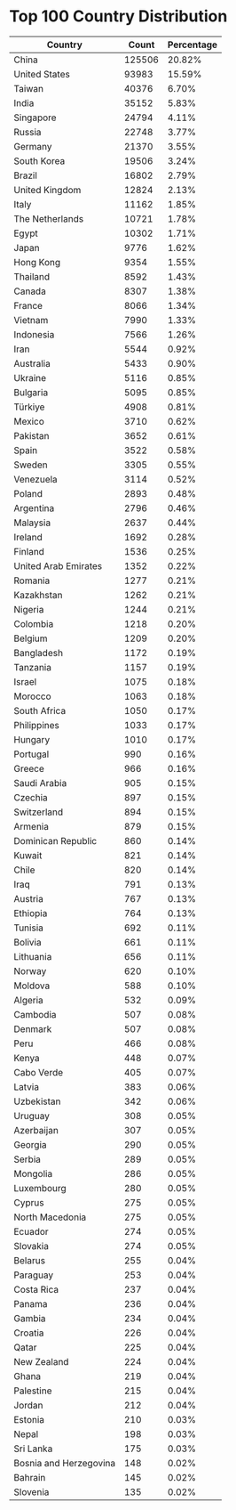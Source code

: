 # Top 100 Country Distribution
| Country | Count | Percentage |
|----|----|----|
| China | 125506 | 20.82% |
| United States | 93983 | 15.59% |
| Taiwan | 40376 | 6.70% |
| India | 35152 | 5.83% |
| Singapore | 24794 | 4.11% |
| Russia | 22748 | 3.77% |
| Germany | 21370 | 3.55% |
| South Korea | 19506 | 3.24% |
| Brazil | 16802 | 2.79% |
| United Kingdom | 12824 | 2.13% |
| Italy | 11162 | 1.85% |
| The Netherlands | 10721 | 1.78% |
| Egypt | 10302 | 1.71% |
| Japan | 9776 | 1.62% |
| Hong Kong | 9354 | 1.55% |
| Thailand | 8592 | 1.43% |
| Canada | 8307 | 1.38% |
| France | 8066 | 1.34% |
| Vietnam | 7990 | 1.33% |
| Indonesia | 7566 | 1.26% |
| Iran | 5544 | 0.92% |
| Australia | 5433 | 0.90% |
| Ukraine | 5116 | 0.85% |
| Bulgaria | 5095 | 0.85% |
| Türkiye | 4908 | 0.81% |
| Mexico | 3710 | 0.62% |
| Pakistan | 3652 | 0.61% |
| Spain | 3522 | 0.58% |
| Sweden | 3305 | 0.55% |
| Venezuela | 3114 | 0.52% |
| Poland | 2893 | 0.48% |
| Argentina | 2796 | 0.46% |
| Malaysia | 2637 | 0.44% |
| Ireland | 1692 | 0.28% |
| Finland | 1536 | 0.25% |
| United Arab Emirates | 1352 | 0.22% |
| Romania | 1277 | 0.21% |
| Kazakhstan | 1262 | 0.21% |
| Nigeria | 1244 | 0.21% |
| Colombia | 1218 | 0.20% |
| Belgium | 1209 | 0.20% |
| Bangladesh | 1172 | 0.19% |
| Tanzania | 1157 | 0.19% |
| Israel | 1075 | 0.18% |
| Morocco | 1063 | 0.18% |
| South Africa | 1050 | 0.17% |
| Philippines | 1033 | 0.17% |
| Hungary | 1010 | 0.17% |
| Portugal | 990 | 0.16% |
| Greece | 966 | 0.16% |
| Saudi Arabia | 905 | 0.15% |
| Czechia | 897 | 0.15% |
| Switzerland | 894 | 0.15% |
| Armenia | 879 | 0.15% |
| Dominican Republic | 860 | 0.14% |
| Kuwait | 821 | 0.14% |
| Chile | 820 | 0.14% |
| Iraq | 791 | 0.13% |
| Austria | 767 | 0.13% |
| Ethiopia | 764 | 0.13% |
| Tunisia | 692 | 0.11% |
| Bolivia | 661 | 0.11% |
| Lithuania | 656 | 0.11% |
| Norway | 620 | 0.10% |
| Moldova | 588 | 0.10% |
| Algeria | 532 | 0.09% |
| Cambodia | 507 | 0.08% |
| Denmark | 507 | 0.08% |
| Peru | 466 | 0.08% |
| Kenya | 448 | 0.07% |
| Cabo Verde | 405 | 0.07% |
| Latvia | 383 | 0.06% |
| Uzbekistan | 342 | 0.06% |
| Uruguay | 308 | 0.05% |
| Azerbaijan | 307 | 0.05% |
| Georgia | 290 | 0.05% |
| Serbia | 289 | 0.05% |
| Mongolia | 286 | 0.05% |
| Luxembourg | 280 | 0.05% |
| Cyprus | 275 | 0.05% |
| North Macedonia | 275 | 0.05% |
| Ecuador | 274 | 0.05% |
| Slovakia | 274 | 0.05% |
| Belarus | 255 | 0.04% |
| Paraguay | 253 | 0.04% |
| Costa Rica | 237 | 0.04% |
| Panama | 236 | 0.04% |
| Gambia | 234 | 0.04% |
| Croatia | 226 | 0.04% |
| Qatar | 225 | 0.04% |
| New Zealand | 224 | 0.04% |
| Ghana | 219 | 0.04% |
| Palestine | 215 | 0.04% |
| Jordan | 212 | 0.04% |
| Estonia | 210 | 0.03% |
| Nepal | 198 | 0.03% |
| Sri Lanka | 175 | 0.03% |
| Bosnia and Herzegovina | 148 | 0.02% |
| Bahrain | 145 | 0.02% |
| Slovenia | 135 | 0.02% |
